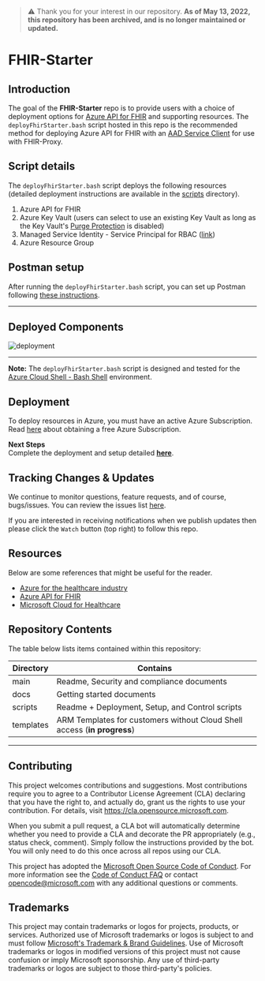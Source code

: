 > :warning: Thank you for your interest in our repository. **As of May 13, 2022, this repository has been archived, and is no longer maintained or updated.**
  

# FHIR-Starter

## Introduction 

The goal of the **FHIR-Starter** repo is to provide users with a choice of deployment options for [Azure API for FHIR](https://docs.microsoft.com/en-us/azure/healthcare-apis/azure-api-for-fhir/overview) and supporting resources. The `deployFhirStarter.bash` script hosted in this repo is the recommended method for deploying Azure API for FHIR with an [AAD Service Client](https://docs.microsoft.com/en-us/azure/healthcare-apis/azure-api-for-fhir/register-confidential-azure-ad-client-app) for use with FHIR-Proxy.

## Script details
The `deployFhirStarter.bash` script deploys the following resources (detailed deployment instructions are available in the [scripts](./scripts) directory).

1) Azure API for FHIR  
2) Azure Key Vault (users can select to use an existing Key Vault as long as the Key Vault's [Purge Protection](https://docs.microsoft.com/en-us/azure/key-vault/general/soft-delete-overview#:~:text=Purge%20protection%20is%20an%20optional,the%20retention%20period%20has%20passed.) is disabled)
3) Managed Service Identity - Service Principal for RBAC ([link](https://docs.microsoft.com/en-us/cli/azure/create-an-azure-service-principal-azure-cli))
4) Azure Resource Group

## Postman setup
After running the `deployFhirStarter.bash` script, you can set up Postman following [these instructions](https://github.com/microsoft/fhir-starter/blob/main/docs/postman.md).

---

## Deployed Components  

![deployment](./docs/images/architecture/deployment.png)

---
__Note:__ The `deployFhirStarter.bash` script is designed and tested for the [Azure Cloud Shell - Bash Shell](https://docs.microsoft.com/en-us/azure/cloud-shell/overview) environment. 

## Deployment
To deploy resources in Azure, you must have an active Azure Subscription. Read [here](https://azure.microsoft.com/en-us/free/) about obtaining a free Azure Subscription.


__Next Steps__  
Complete the deployment and setup detailed **[here](./scripts)**.


## Tracking Changes & Updates
We continue to monitor questions, feature requests, and of course, bugs/issues. You can review the issues list [here](https://github.com/microsoft/fhir-starter/issues).

If you are interested in receiving notifications when we publish updates then please click the `Watch` button (top right) to follow this repo. 

## Resources
Below are some references that might be useful for the reader.

* [Azure for the healthcare industry](https://azure.microsoft.com/en-us/industries/healthcare/)
* [Azure API for FHIR](https://azure.microsoft.com/en-us/services/azure-api-for-fhir/)
* [Microsoft Cloud for Healthcare](https://www.microsoft.com/en-us/industry/health/microsoft-cloud-for-healthcare)

## Repository Contents 

The table below lists items contained within this repository:

Directory       | Contains                                                
----------------|--------------------------------------------------
main            | Readme, Security and compliance documents 
docs            | Getting started documents  
scripts         | Readme + Deployment, Setup, and Control scripts  
templates       | ARM Templates for customers without Cloud Shell access (__in progress__)

---

## Contributing

This project welcomes contributions and suggestions.  Most contributions require you to agree to a
Contributor License Agreement (CLA) declaring that you have the right to, and actually do, grant us
the rights to use your contribution. For details, visit https://cla.opensource.microsoft.com.

When you submit a pull request, a CLA bot will automatically determine whether you need to provide
a CLA and decorate the PR appropriately (e.g., status check, comment). Simply follow the instructions
provided by the bot. You will only need to do this once across all repos using our CLA.

This project has adopted the [Microsoft Open Source Code of Conduct](https://opensource.microsoft.com/codeofconduct/).
For more information see the [Code of Conduct FAQ](https://opensource.microsoft.com/codeofconduct/faq/) or
contact [opencode@microsoft.com](mailto:opencode@microsoft.com) with any additional questions or comments.

## Trademarks

This project may contain trademarks or logos for projects, products, or services. Authorized use of Microsoft 
trademarks or logos is subject to and must follow 
[Microsoft's Trademark & Brand Guidelines](https://www.microsoft.com/en-us/legal/intellectualproperty/trademarks/usage/general).
Use of Microsoft trademarks or logos in modified versions of this project must not cause confusion or imply Microsoft sponsorship.
Any use of third-party trademarks or logos are subject to those third-party's policies.
